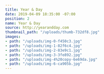 ```yaml
---
title: Year & Day
date: 2019-04-09 18:35:00 -07:00
position: 2
name: Year & Day
source: http://yearandday.com
thumbnail_path: "/uploads/thumb-732df8.jpg"
images:
- path: "/uploads/img-0-f450c3.jpg"
- path: "/uploads/img-1-82f6c4.jpg"
- path: "/uploads/img-2-83e9c1.jpg"
- path: "/uploads/img-3-3fe892.jpg"
- path: "/uploads/img-4%20copy-6e69da.jpg"
- path: "/uploads/img-6-ca905b.jpg"
---
```


